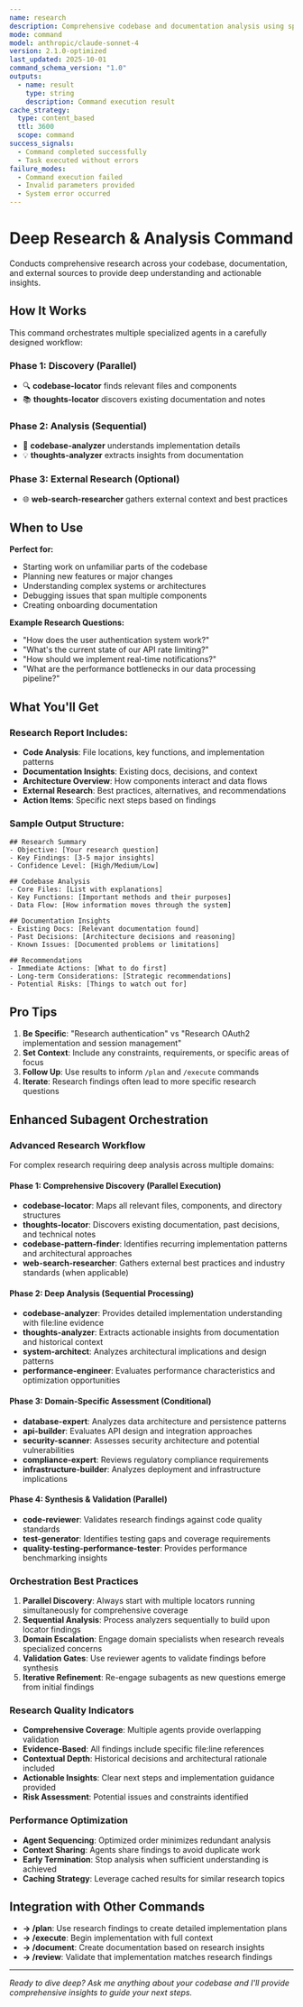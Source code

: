 ```yaml
---
name: research
description: Comprehensive codebase and documentation analysis using specialized agents to gather context and insights
mode: command
model: anthropic/claude-sonnet-4
version: 2.1.0-optimized
last_updated: 2025-10-01
command_schema_version: "1.0"
outputs:
  - name: result
    type: string
    description: Command execution result
cache_strategy:
  type: content_based
  ttl: 3600
  scope: command
success_signals:
  - Command completed successfully
  - Task executed without errors
failure_modes:
  - Command execution failed
  - Invalid parameters provided
  - System error occurred
---
```

# Deep Research & Analysis Command

Conducts comprehensive research across your codebase, documentation, and external sources to provide deep understanding and actionable insights.

## How It Works

This command orchestrates multiple specialized agents in a carefully designed workflow:

### Phase 1: Discovery (Parallel)
- 🔍 **codebase-locator** finds relevant files and components
- 📚 **thoughts-locator** discovers existing documentation and notes

### Phase 2: Analysis (Sequential)
- 🧠 **codebase-analyzer** understands implementation details
- 💡 **thoughts-analyzer** extracts insights from documentation

### Phase 3: External Research (Optional)
- 🌐 **web-search-researcher** gathers external context and best practices

## When to Use

**Perfect for:**
- Starting work on unfamiliar parts of the codebase
- Planning new features or major changes
- Understanding complex systems or architectures
- Debugging issues that span multiple components
- Creating onboarding documentation

**Example Research Questions:**
- "How does the user authentication system work?"
- "What's the current state of our API rate limiting?"
- "How should we implement real-time notifications?"
- "What are the performance bottlenecks in our data processing pipeline?"

## What You'll Get

### Research Report Includes:
- **Code Analysis**: File locations, key functions, and implementation patterns
- **Documentation Insights**: Existing docs, decisions, and context
- **Architecture Overview**: How components interact and data flows
- **External Research**: Best practices, alternatives, and recommendations
- **Action Items**: Specific next steps based on findings

### Sample Output Structure:
```
## Research Summary
- Objective: [Your research question]
- Key Findings: [3-5 major insights]
- Confidence Level: [High/Medium/Low]

## Codebase Analysis
- Core Files: [List with explanations]
- Key Functions: [Important methods and their purposes]
- Data Flow: [How information moves through the system]

## Documentation Insights
- Existing Docs: [Relevant documentation found]
- Past Decisions: [Architecture decisions and reasoning]
- Known Issues: [Documented problems or limitations]

## Recommendations
- Immediate Actions: [What to do first]
- Long-term Considerations: [Strategic recommendations]
- Potential Risks: [Things to watch out for]
```

## Pro Tips

1. **Be Specific**: "Research authentication" vs "Research OAuth2 implementation and session management"
2. **Set Context**: Include any constraints, requirements, or specific areas of focus
3. **Follow Up**: Use results to inform `/plan` and `/execute` commands
4. **Iterate**: Research findings often lead to more specific research questions

## Enhanced Subagent Orchestration

### Advanced Research Workflow

For complex research requiring deep analysis across multiple domains:

#### Phase 1: Comprehensive Discovery (Parallel Execution)
- **codebase-locator**: Maps all relevant files, components, and directory structures
- **thoughts-locator**: Discovers existing documentation, past decisions, and technical notes
- **codebase-pattern-finder**: Identifies recurring implementation patterns and architectural approaches
- **web-search-researcher**: Gathers external best practices and industry standards (when applicable)

#### Phase 2: Deep Analysis (Sequential Processing)
- **codebase-analyzer**: Provides detailed implementation understanding with file:line evidence
- **thoughts-analyzer**: Extracts actionable insights from documentation and historical context
- **system-architect**: Analyzes architectural implications and design patterns
- **performance-engineer**: Evaluates performance characteristics and optimization opportunities

#### Phase 3: Domain-Specific Assessment (Conditional)
- **database-expert**: Analyzes data architecture and persistence patterns
- **api-builder**: Evaluates API design and integration approaches
- **security-scanner**: Assesses security architecture and potential vulnerabilities
- **compliance-expert**: Reviews regulatory compliance requirements
- **infrastructure-builder**: Analyzes deployment and infrastructure implications

#### Phase 4: Synthesis & Validation (Parallel)
- **code-reviewer**: Validates research findings against code quality standards
- **test-generator**: Identifies testing gaps and coverage requirements
- **quality-testing-performance-tester**: Provides performance benchmarking insights

### Orchestration Best Practices

1. **Parallel Discovery**: Always start with multiple locators running simultaneously for comprehensive coverage
2. **Sequential Analysis**: Process analyzers sequentially to build upon locator findings
3. **Domain Escalation**: Engage domain specialists when research reveals specialized concerns
4. **Validation Gates**: Use reviewer agents to validate findings before synthesis
5. **Iterative Refinement**: Re-engage subagents as new questions emerge from initial findings

### Research Quality Indicators

- **Comprehensive Coverage**: Multiple agents provide overlapping validation
- **Evidence-Based**: All findings include specific file:line references
- **Contextual Depth**: Historical decisions and architectural rationale included
- **Actionable Insights**: Clear next steps and implementation guidance provided
- **Risk Assessment**: Potential issues and constraints identified

### Performance Optimization

- **Agent Sequencing**: Optimized order minimizes redundant analysis
- **Context Sharing**: Agents share findings to avoid duplicate work
- **Early Termination**: Stop analysis when sufficient understanding is achieved
- **Caching Strategy**: Leverage cached results for similar research topics


## Integration with Other Commands

- **→ /plan**: Use research findings to create detailed implementation plans
- **→ /execute**: Begin implementation with full context
- **→ /document**: Create documentation based on research insights
- **→ /review**: Validate that implementation matches research findings

---

*Ready to dive deep? Ask me anything about your codebase and I'll provide comprehensive insights to guide your next steps.*